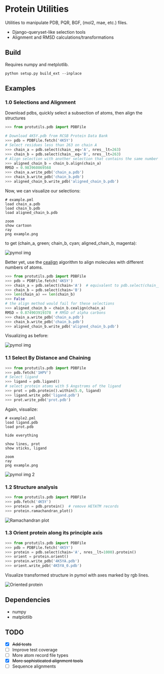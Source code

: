 # Protein Utilities

Utilities to manipulate PDB, PQR, BGF, (mol2, mae, etc.) files.

- Django-queryset-like selection tools
- Alignment and RMSD calculations/transformations

## Build

Requires numpy and metplotlib.

    python setup.py build_ext --inplace

## Examples

### 1.0 Selections and Alignment

Download pdbs, quickly select a subsection of atoms, then align the structures

```python
>>> from protutils.pdb import PDBFile

# Download 4K5Y.pdb from RCSB Protein Data Bank
>>> pdb = PDBFile.fetch('4K5Y')
# Select residues less than 263 on chain A
>>> chain_a = pdb.select(chain__eq='A', nres__lt=263)
>>> chain_b = pdb.select(chain__eq='B', nres__lt=263)
# Align selection with another selection that contains the same number of atoms
>>> aligned_chain_b = chain_b.align(chain_a)
RMSD = 0.983960869568
>>> chain_a.write_pdb('chain_a.pdb')
>>> chain_b.write_pdb('chain_b.pdb')
>>> aligned_chain_b.write_pdb('aligned_chain_b.pdb')
```

Now, we can visualize our selections:

```
# example.pml
load chain_a.pdb
load chain_b.pdb
load aligned_chain_b.pdb

zoom
show cartoon
ray
png example.png
```

to get (chain_a, green; chain_b, cyan; aligned_chain_b, magenta):

![pymol img](examples/example.png)

Better yet, use the [cealign](http://www.pymolwiki.org/index.php/Cealign)
algorithm to align molecules with different numbers of atoms.

```python
>>> from protutils.pdb import PDBFile
>>> pdb = PDBFile.fetch('4K5Y')
>>> chain_a = pdb.select(chain='A')  # equivalent to pdb.select(chain__eq='A')
>>> chain_b = pdb.select(chain='B')
>>> len(chain_a) == len(chain_b)
>>> False
# the align method would fail for these selections
>>> aligned_chain_b = chain_b.cealign(chain_a)
RMSD = 0.874903919378  # RMSD of alpha carbons
>>> chain_a.write_pdb('chain_a.pdb')
>>> chain_b.write_pdb('chain_b.pdb')
>>> aligned_chain_b.write_pdb('aligned_chain_b.pdb')
```

Visualizing as before:

![pymol img](examples/example1.png)

### 1.1 Select By Distance and Chaining

```python
>>> from protutils.pdb import PDBFile
>>> pdb.fetch('1HPV')
# Select ligand
>>> ligand = pdb.ligand()
# select protein atoms with 5 Angstroms of the ligand
>>> prot = pdb.protein().within(5.0, ligand)
>>> ligand.write_pdb('ligand.pdb')
>>> prot.write_pdb('prot.pdb')
```

Again, visualize:

```
# example2.pml
load ligand.pdb
load prot.pdb

hide everything

show lines, prot
show sticks, ligand

zoom
ray
png example.png
```

![pymol img 2](examples/example2.png)

### 1.2 Structure analysis

```python
>>> from protutils.pdb import PDBFile
>>> pdb.fetch('4K5Y')
>>> protein = pdb.protein()  # remove HETATM records
>>> protein.ramachandran_plot()
```

![Ramachandran plot](examples/example3.png)

### 1.3 Orient protein along its principle axis

```python
>>> from protutils.pdb import PDBFile
>>> pdb = PDBFile.fetch('4K5Y')
>>> protein = pdb.select(chain='A', nres__lt=1000).protein()
>>> orient = protein.orient()
>>> protein.write_pdb('4K5YA.pdb')
>>> orient.write_pdb('4K5YA_0.pdb')
```

Visualize transformed structure in pymol with axes marked by rgb lines.

![Oriented protein](examples/example4.png)

## Dependencies

* numpy
* matplotlib

## TODO

- [x] ~~Add tests~~
- [ ] Improve test coverage
- [ ] More atom record file types
- [x] ~~More sophisticated alignment tools~~
- [ ] Sequence alignments
